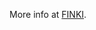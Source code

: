 More info at [FINKI](https://www.finki.ukim.mk/mk/subject/%D0%B8%D0%BD%D1%82%D0%B5%D0%B3%D1%80%D0%B8%D1%80%D0%B0%D0%BD%D0%B8-%D1%81%D0%B8%D1%81%D1%82%D0%B5%D0%BC%D0%B8).
